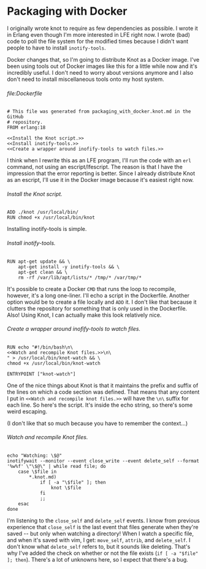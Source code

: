 # Packaging with Docker

I originally wrote knot to require as few dependencies as possible. I wrote it
in Erlang even though I'm more interested in LFE right now. I wrote (bad) code
to poll the file system for the modified times because I didn't want people to
have to install `inotify-tools`.

Docker changes that, so I'm going to distribute Knot as a Docker image. I've
been using tools out of Docker images like this for a little while now and it's
incredibly useful. I don't need to worry about versions anymore and I also
don't need to install miscellaneous tools onto my host system.

###### file:Dockerfile

```{name="file:Dockerfile"}
# This file was generated from packaging_with_docker.knot.md in the GitHub
# repository.
FROM erlang:18

<<Install the Knot script.>>
<<Install inotify-tools.>>
<<Create a wrapper around inofify-tools to watch files.>>
```

I think when I rewrite this as an LFE program, I'll run the code with an `erl`
command, not using an escript/lfescript. The reason is that I have the
impression that the error reporting is better. Since I already distribute Knot
as an escript, I'll use it in the Docker image because it's easiest right now.

###### Install the Knot script.

```{name="Install the Knot script."}
ADD ./knot /usr/local/bin/
RUN chmod +x /usr/local/bin/knot
```

Installing inotify-tools is simple.

###### Install inotify-tools.

```{name="Install inotify-tools."}
RUN apt-get update && \
    apt-get install -y inotify-tools && \
    apt-get clean && \
    rm -rf /var/lib/apt/lists/* /tmp/* /var/tmp/*
```

It's possible to create a Docker `CMD` that runs the loop to recompile,
however, it's a long one-liner. I'll echo a script in the Dockerfile. Another
option would be to create a file locally and `ADD` it. I don't like that
because it clutters the repository for something that is only used in the
Dockerfile. Also! Using Knot, I can actually make this look relatively nice.

###### Create a wrapper around inofify-tools to watch files.

```{name="Create a wrapper around inofify-tools to watch files."}
RUN echo "#!/bin/bash\n\
<<Watch and recompile Knot files.>>\n\
" > /usr/local/bin/knot-watch && \
chmod +x /usr/local/bin/knot-watch

ENTRYPOINT ["knot-watch"]
```

One of the nice things about Knot is that it maintains the prefix and suffix of
the lines on which a code section was defined. That means that any content
I put in `<<Watch and recompile knot files.>>` will have the `\n\` suffix for
each line. So here's the script. It's inside the echo string, so there's some
weird escaping.

(I don't like that so much because you have to remember the context...)

###### Watch and recompile Knot files.

```{name="Watch and recompile Knot files."}
echo "Watching: \$@"
inotifywait --monitor --event close_write --event delete_self --format '%w%f' \"\$@\" | while read file; do
    case \$file in
        *.knot.md)
            if [ -a "\$file" ]; then
                knot \$file
            fi
            ;;
    esac
done
```

I'm listening to the `close_self` and `delete_self` events. I know from
previous experience that `close_self` is the last event that files generate
when they're saved -- but only when watching a directory! When I watch a
specific file, and when it's saved with vim, I get: `move_self`, `attrib`, and
`delete_self`. I don't know what `delete_self` refers to, but it sounds like
deleting. That's why I've added the check on whether or not the file exists
(`if [ -a "$file" ]; then`). There's a lot of unknowns here, so I expect that
there's a bug.
